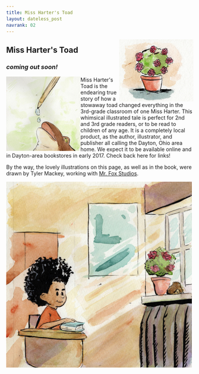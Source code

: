 ```yaml
---
title: Miss Harter's Toad
layout: dateless_post
navrank: 02
---
```


<img style="float: right;" alt="Pot of begonias" src="/images/pot-solo-50percent.jpg" width="200px"/>

<h2>Miss Harter's Toad</h2>
<h3><i>coming out soon!</i></h3>

<p class="nofloat" />
<p class="nofloat" />

<img style="float: left;" alt="Toad drinking water droplets" src="/images/frog-water-droo2-50percent.jpg" width="200px"/>

Miss Harter's Toad is the endearing true story of how a stowaway toad changed everything in the 3rd-grade classroom of one Miss Harter.  This whimsical illustrated tale is perfect for 2nd and 3rd grade readers, or to be read to children of any age.   It is a completely local product, as the author, illustrator, and publisher all calling the Dayton, Ohio area home.  We expect it to be available online and in Dayton-area bookstores in early 2017.  Check back here for links!

By the way, the lovely illustrations on this page, as well as in the book, were drawn by Tyler Mackey, working with [Mr. Fox Studios](www.mrfoxstudios.com).

<img style="margin-left: auto; margin-right:auto;" alt="Boy looking at toad" src="/images/willlooiknasd-50percent.jpg" width="500px"/>